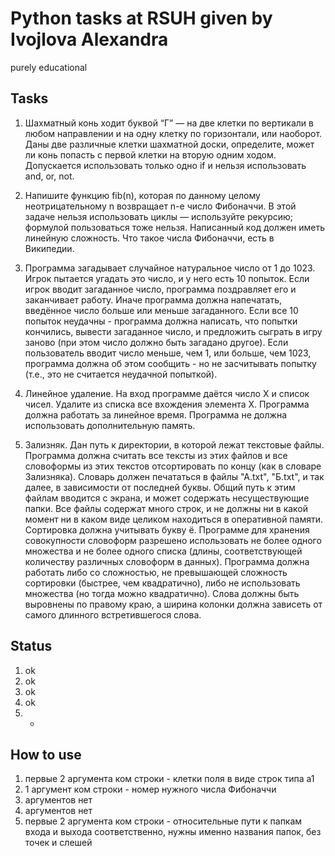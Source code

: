 # Python tasks at RSUH given by Ivojlova Alexandra
purely educational  

## Tasks

1. Шахматный конь ходит буквой “Г” — на две клетки по вертикали в любом направлении и на одну клетку по горизонтали, или наоборот. Даны две различные клетки шахматной доски, определите, может ли конь попасть с первой клетки на вторую одним ходом. Допускается использовать только одно if и нельзя использовать and, or, not.  

2. Напишите функцию fib(n), которая по данному целому неотрицательному n возвращает n-e число Фибоначчи. В этой задаче нельзя использовать циклы — используйте рекурсию; формулой пользоваться тоже нельзя. Написанный код должен иметь линейную сложность. Что такое числа Фибоначчи, есть в Википедии.  

3. Программа загадывает случайное натуральное число от 1 до 1023. Игрок пытается угадать это число, и у него есть 10 попыток. Если игрок вводит загаданное число, программа поздравляет его и заканчивает работу. Иначе программа должна напечатать, введённое число больше или меньше загаданного. Если все 10 попыток неудачны - программа должна написать, что попытки кончились, вывести загаданное число, и предложить сыграть в игру заново (при этом число должно быть загадано другое). Если пользователь вводит число меньше, чем 1, или больше, чем 1023, программа должна об этом сообщить - но не засчитывать попытку (т.е., это не считается неудачной попыткой).  

4. Линейное удаление. На вход программе даётся число X и список чисел. Удалите из списка все вхождения элемента X. Программа должна работать за линейное время. Программа не должна использовать дополнительную память.  

5. Зализняк. Дан путь к директории, в которой лежат текстовые файлы. Программа должна считать все тексты из этих файлов и все словоформы из этих текстов отсортировать по концу (как в словаре Зализняка). Словарь должен печататься в файлы "А.txt", "Б.txt", и так далее, в зависимости от последней буквы. Общий путь к этим файлам вводится с экрана, и может содержать несуществующие папки. Все файлы содержат много строк, и не должны ни в какой момент ни в каком виде целиком находиться в оперативной памяти. Сортировка должна учитывать букву ё. Программе для хранения совокупности словоформ разрешено использовать не более одного множества и не более одного списка (длины, соответствующей количеству различных словоформ в данных). Программа должна работать либо со сложностью, не превышающей сложность сортировки (быстрее, чем квадратично), либо не использовать множества (но тогда можно квадратично). Слова должны быть выровнены по правому краю, а ширина колонки должна зависеть от самого длинного встретившегося слова.  

## Status

1. ok
2. ok
3. ok
4. ok
5. -

## How to use
1. первые 2 аргумента ком строки - клетки поля в виде строк типа a1
2. 1 аргумент ком строки - номер нужного числа Фибоначчи
3. аргументов нет
4. аргументов нет
5. первые 2 аргумента ком строки - относительные пути к папкам входа и выхода соответственно, нужны именно названия папок, без точек и слешей
